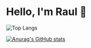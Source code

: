 # Hello, I'm Raul 👋

![Top Langs](https://github-readme-stats.vercel.app/api/top-langs/?username=rauljcastillo&theme=radical&layout=pie&langs_count=6&exclude_repo=LFP_Practica1_202001932)

[![Anurag's GitHub stats](https://github-readme-stats.vercel.app/api?username=rauljcastillo&show_icons=true&hide=prs&theme=merko)](https://github.com/rauljcastillo/github-readme-stats)

<!--
**rauljcastillo/rauljcastillo** is a ✨ _special_ ✨ repository because its `README.md` (this file) appears on your GitHub profile.

Here are some ideas to get you started:

- 🔭 I’m currently working on ...
- 🌱 I’m currently learning ...
- 👯 I’m looking to collaborate on ...
- 🤔 I’m looking for help with ...
- 💬 Ask me about ...
- 📫 How to reach me: ...
- 😄 Pronouns: ...
- ⚡ Fun fact: ...
-->

